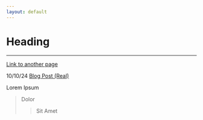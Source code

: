 ```yaml
---
layout: default
---
```


# Heading

***

[Link to another page](./another-page.md)

10/10/24
[Blog Post (Real)](_posts/YYYY-MM-DD-title.md)

Lorem Ipsum
> Dolor
>> Sit Amet

